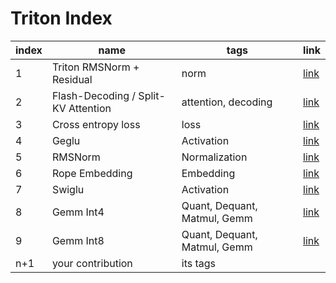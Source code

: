 # Triton Index

| index | name | tags | link |
| - | - | - | - |
| 1 | Triton RMSNorm + Residual | norm | [link](kernels/0001_Triton_RMSNorm+Residual) |
| 2 | Flash-Decoding / Split-KV Attention | attention, decoding | [link](kernels/0002_Flash-Decoding_Split-KV_Attention.md) |
| 3 | Cross entropy loss | loss | [link](kernels/0003_Cross_entropy_loss.md) |
| 4 | Geglu | Activation | [link](kernels/0004_Geglu.md) |
| 5 | RMSNorm | Normalization | [link](kernels/0005_RMSNorm.md) |
| 6 | Rope Embedding | Embedding | [link](kernels/0006_Rope_Embedding.md) |
| 7 | Swiglu | Activation | [link](kernels/0007_Swiglu.md) |
| 8 | Gemm Int4 | Quant, Dequant, Matmul, Gemm | [link](kernels/0008_Gemm_Int4.md) |
| 9 | Gemm Int8 | Quant, Dequant, Matmul, Gemm | [link](kernels/0009_Gemm_Int8.md) |
| n+1 | your contribution | its tags |  |
